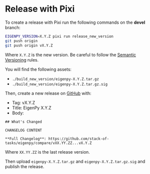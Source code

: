 # Release with Pixi

To create a release with Pixi run the following commands on the **devel** branch:

```bash
EIGENPY_VERSION=X.Y.Z pixi run release_new_version
git push origin
git push origin vX.Y.Z
```

Where `X.Y.Z` is the new version.
Be careful to follow the [Semantic Versioning](https://semver.org/spec/v2.0.0.html) rules.

You will find the following assets:
- `./build_new_version/eigenpy-X.Y.Z.tar.gz`
- `./build_new_version/eigenpy-X.Y.Z.tar.gz.sig`

Then, create a new release on [GitHub](https://github.com/stack-of-tasks/eigenpy/releases/new) with:

* Tag: vX.Y.Z
* Title: EigenPy X.Y.Z
* Body:
```
## What's Changed

CHANGELOG CONTENT

**Full Changelog**: https://github.com/stack-of-tasks/eigenpy/compare/vXX.YY.ZZ...vX.Y.Z
```

Where `XX.YY.ZZ` is the last release version.

Then upload `eigenpy-X.Y.Z.tar.gz` and `eigenpy-X.Y.Z.tar.gz.sig` and publish the release.
